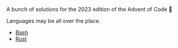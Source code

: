 A bunch of solutions for the 2023 edition of the Advent of Code 🎄

Languages may be all over the place.

- [Bash](./bash/README.md)
- [Rust](./rust/README.md)
